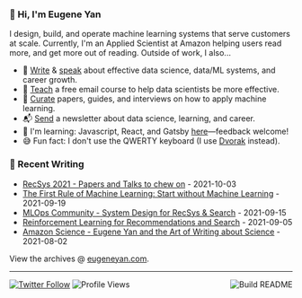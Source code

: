 ### 👋 Hi, I'm Eugene Yan

I design, build, and operate machine learning systems that serve customers at scale. Currently, I'm an Applied Scientist at Amazon helping users read more, and get more out of reading. Outside of work, I also...

- 📝 [Write](https://eugeneyan.com/writing/) & [speak](https://eugeneyan.com/speaking/) about effective data science, data/ML systems, and career growth.
- 🧠 [Teach](https://eugeneyan.com/resources/) a free email course to help data scientists be more effective.
- 📌 [Curate](https://applyingml.com) papers, guides, and interviews on how to apply machine learning.
- 📬 [Send](https://eugeneyan.com/subscribe/) a newsletter about data science, learning, and career.
- 🌱 I'm learning: Javascript, React, and Gatsby [here](https://github.com/eugeneyan/applyingml#suggestions-and-fixes)—feedback welcome!
- 😅 Fun fact: I don't use the QWERTY keyboard (I use [Dvorak](https://en.wikipedia.org/wiki/Dvorak_keyboard_layout) instead).

### 📝 Recent Writing

<!-- writing starts -->
* [RecSys 2021 - Papers and Talks to chew on](https://eugeneyan.com/writing/recsys2021/) - 2021-10-03
* [The First Rule of Machine Learning: Start without Machine Learning](https://eugeneyan.com/writing/first-rule-of-ml/) - 2021-09-19
* [MLOps Community - System Design for RecSys &amp; Search](https://eugeneyan.com/speaking/mlops-community-recsys/) - 2021-09-15
* [Reinforcement Learning for Recommendations and Search](https://eugeneyan.com/writing/reinforcement-learning-for-recsys-and-search/) - 2021-09-05
* [Amazon Science - Eugene Yan and the Art of Writing about Science](https://eugeneyan.com/speaking/amazon-science-feature/) - 2021-08-02
<!-- writing ends -->

View the archives @ [eugeneyan.com](https://eugeneyan.com).

---
[![Twitter Follow](https://img.shields.io/twitter/follow/eugeneyan?label=Follow&style=social)](https://twitter.com/eugeneyan) ![Profile Views](https://gpvc.arturio.dev/eugeneyan)<a href="https://github.com/eugeneyan/eugeneyan/actions"><img src="https://github.com/eugeneyan/eugeneyan/workflows/Build%20README/badge.svg?branch=master" align="right" alt="Build README"></a>

